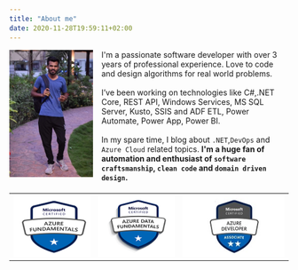 ```yaml
---
title: "About me"
date: 2020-11-28T19:59:11+02:00
---
```

<style>
   .avatar{
        float: left;
        margin: 0 15px 15px 0;
        width: 30%;
    }
    #certificats{
        table-layout: fixed;
        width:100%;
        margin: 20px 0px;
    }
    #certificats td{
        vertical-align:top;
    }

    #contact{
        font-size: 6em;
        text-align: center;
    }
</style>



<img class="avatar" src="author.jpg">

I'm a passionate software developer with over 3 years of professional experience. Love to code and design algorithms for real world problems.
</br></br>
I’ve been working on technologies like C#,.NET Core, REST API, Windows Services, MS SQL Server, Kusto, SSIS and ADF ETL, Power Automate, Power App, Power BI.
<br/><br/>
In my spare time, I blog about `.NET`,`DevOps` and `Azure Cloud` related topics. __I'm a huge fan of automation and enthusiast of `software craftsmanship`, `clean code` and `domain driven design`.__ 


<div id="contact">
<a href="" id="mailaddress"><i class="fa fa-envelope-square"></i></a>
<a href="https://twitter.com/hiray_raj"><i class="fa fa-twitter"></i></a>
<a href="https://www.linkedin.com/in/rajendra-hiray-aa137010b/"><i class="fa fa-linkedin"></i></a>
</div>


<table id="certificats">
<tr>
<td><img src="AZ-900.png"/></td>
<td><img src="DP-900.png"/></td>
<td><img src="AZ-203.jpg"/></td>
</tr>
</table>

<script>
document.addEventListener("DOMContentLoaded", function(){
    $("#mailaddress").attr("href", "mailto:" + "raj.hiray" + "@outlook" + ".com");
});
</script>





